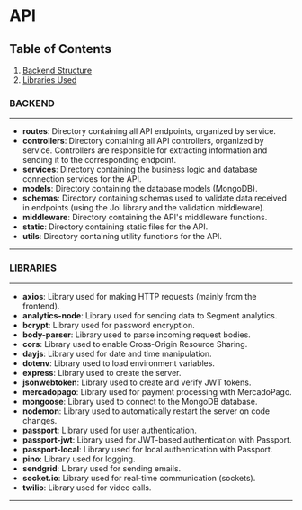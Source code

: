 # API

## Table of Contents

1. [Backend Structure](#backend)
2. [Libraries Used](#libraries)

### BACKEND

---

-   **routes**: Directory containing all API endpoints, organized by service.
-   **controllers**: Directory containing all API controllers, organized by service. Controllers are responsible for extracting information and sending it to the corresponding endpoint.
-   **services**: Directory containing the business logic and database connection services for the API.
-   **models**: Directory containing the database models (MongoDB).
-   **schemas**: Directory containing schemas used to validate data received in endpoints (using the Joi library and the validation middleware).
-   **middleware**: Directory containing the API's middleware functions.
-   **static**: Directory containing static files for the API.
-   **utils**: Directory containing utility functions for the API.

---

### LIBRARIES

---

-   **axios**: Library used for making HTTP requests (mainly from the frontend).
-   **analytics-node**: Library used for sending data to Segment analytics.
-   **bcrypt**: Library used for password encryption.
-   **body-parser**: Library used to parse incoming request bodies.
-   **cors**: Library used to enable Cross-Origin Resource Sharing.
-   **dayjs**: Library used for date and time manipulation.
-   **dotenv**: Library used to load environment variables.
-   **express**: Library used to create the server.
-   **jsonwebtoken**: Library used to create and verify JWT tokens.
-   **mercadopago**: Library used for payment processing with MercadoPago.
-   **mongoose**: Library used to connect to the MongoDB database.
-   **nodemon**: Library used to automatically restart the server on code changes.
-   **passport**: Library used for user authentication.
-   **passport-jwt**: Library used for JWT-based authentication with Passport.
-   **passport-local**: Library used for local authentication with Passport.
-   **pino**: Library used for logging.
-   **sendgrid**: Library used for sending emails.
-   **socket.io**: Library used for real-time communication (sockets).
-   **twilio**: Library used for video calls.

---
